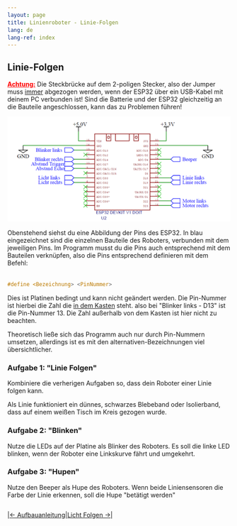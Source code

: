 ```yaml
---
layout: page
title: Linienroboter - Linie-Folgen
lang: de
lang-ref: index
---
```


## Linie-Folgen

<span style="color: red; font-weight: bold; text-decoration: underline;">Achtung:</span>
Die Steckbrücke auf dem 2-poligen Stecker, also der Jumper muss <span style="text-decoration: underline;">immer</span> abgezogen werden, wenn der ESP32 über ein USB-Kabel mit deinem PC verbunden ist! Sind die Batterie und der ESP32 gleichzeitig an die Bauteile angeschlossen, kann das zu Problemen führen!

<img src="img/Pinbelegung_ESP32.png" alt="Abbildung der Pinnbelegung">

Obenstehend siehst du eine Abbildung der Pins des ESP32. In <span style="color: blau;">blau</span> eingezeichnet sind die einzelnen Bauteile des Roboters, verbunden mit dem jeweiligen Pins. Im Programm musst du die Pins auch entsprechend mit dem Bauteilen verknüpfen, also die Pins entsprechend definieren mit dem Befehl:
```C

#define <Bezeichnung> <PinNummer>

```
Dies ist Platinen bedingt und kann nicht geändert werden. Die Pin-Nummer ist hierbei die Zahl die <span style="text-decoration: underline;">in dem Kasten</span> steht. also bei "Blinker links - D13" ist die Pin-Nummer 13. Die Zahl außerhalb von dem Kasten ist hier nicht zu beachten.

Theoretisch ließe sich das Programm auch nur durch Pin-Nummern umsetzen, allerdings ist es mit den alternativen-Bezeichnungen viel übersichtlicher.

### Aufgabe 1: "Linie Folgen"
Kombiniere die verherigen Aufgaben so, dass dein Roboter einer Linie folgen kann.

Als Linie funktioniert ein dünnes, schwarzes Blebeband oder Isolierband, dass auf einem weißen Tisch im Kreis gezogen wurde.

### Aufgabe 2: "Blinken"
Nutze die LEDs auf der Platine als Blinker des Roboters. Es soll die linke LED blinken, wenn der Roboter eine Linkskurve fährt und umgekehrt.

### Aufgabe 3: "Hupen"
Nutze den Beeper als Hupe des Roboters. Wenn beide Liniensensoren die Farbe der Linie erkennen, soll die Hupe "betätigt werden"


|                  |                 |
|:-------------    | -------------:  |

|<a href="./Aufbauanleitung.html"><- Aufbauanleitung</a>|<a href="./Licht-folgen.html">Licht Folgen -></a>|
